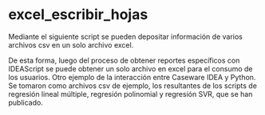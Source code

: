 # excel_escribir_hojas
Mediante el siguiente script se pueden depositar información de varios archivos csv en un solo archivo excel. 

De esta forma, luego del proceso de obtener reportes específicos con IDEAScript se puede obtener un solo archivo en excel para el consumo de los usuarios.
Otro ejemplo de la interacción entre Caseware IDEA y Python.
Se tomaron como archivos csv de ejemplo, los resultantes de los scripts de regresión lineal múltiple, regresión polinomial y regresión SVR, que se han publicado.

